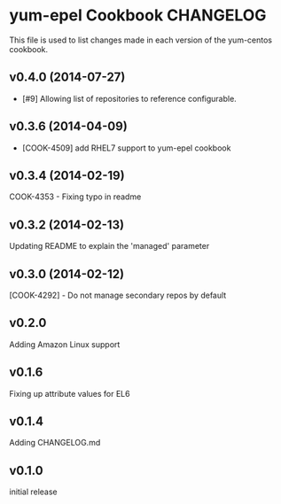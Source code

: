 yum-epel Cookbook CHANGELOG
======================
This file is used to list changes made in each version of the yum-centos cookbook.

v0.4.0 (2014-07-27)
-------------------
- [#9] Allowing list of repositories to reference configurable.


v0.3.6 (2014-04-09)
-------------------
- [COOK-4509] add RHEL7 support to yum-epel cookbook


v0.3.4 (2014-02-19)
-------------------
COOK-4353 - Fixing typo in readme


v0.3.2 (2014-02-13)
-------------------
Updating README to explain the 'managed' parameter


v0.3.0 (2014-02-12)
-------------------
[COOK-4292] - Do not manage secondary repos by default


v0.2.0
------
Adding Amazon Linux support


v0.1.6
------
Fixing up attribute values for EL6


v0.1.4
------
Adding CHANGELOG.md


v0.1.0
------
initial release
